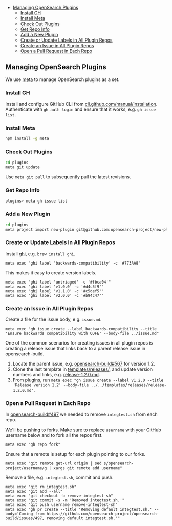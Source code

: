 - [Managing OpenSearch Plugins](#managing-opensearch-plugins)
  - [Install GH](#install-gh)
  - [Install Meta](#install-meta)
  - [Check Out Plugins](#check-out-plugins)
  - [Get Repo Info](#get-repo-info)
  - [Add a New Plugin](#add-a-new-plugin)
  - [Create or Update Labels in All Plugin Repos](#create-or-update-labels-in-all-plugin-repos)
  - [Create an Issue in All Plugin Repos](#create-an-issue-in-all-plugin-repos)
  - [Open a Pull Request in Each Repo](#open-a-pull-request-in-each-repo)

## Managing OpenSearch Plugins

We use [meta](https://github.com/mateodelnorte/meta) to manage OpenSearch plugins as a set.

### Install GH

Install and configure GitHub CLI from [cli.github.com/manual/installation](https://cli.github.com/manual/installation). Authenticate with `gh auth login` and ensure that it works, e.g. `gh issue list`.

### Install Meta

```sh
npm install -g meta
```

### Check Out Plugins

```sh
cd plugins
meta git update
```

Use `meta git pull` to subsequently pull the latest revisions.

### Get Repo Info

```sh
plugins> meta gh issue list
```

### Add a New Plugin

```sh
cd plugins
meta project import new-plugin git@github.com:opensearch-project/new-plugin.git
```

### Create or Update Labels in All Plugin Repos

Install [ghi](https://github.com/stephencelis/ghi), e.g. `brew install ghi`.

```
meta exec "ghi label 'backwards-compatibility' -c '#773AA8'
```

This makes it easy to create version labels.

```
meta exec "ghi label 'untriaged' -c '#fbca04'"
meta exec "ghi label 'v1.0.0' -c '#d4c5f9'"
meta exec "ghi label 'v1.1.0' -c '#c5def5'"
meta exec "ghi label 'v2.0.0' -c '#b94c47'"
```

### Create an Issue in All Plugin Repos

Create a file for the issue body, e.g. `issue.md`.

```
meta exec "gh issue create --label backwards-compatibility --title 'Ensure backwards compatibility with ODFE' --body-file ../issue.md"
```

One of the common scenarios for creating issues in all plugin repos is creating a release issue that links back to a parent release issue in opensearch-build. 

1. Locate the parent issue, e.g. [opensearch-build#567](https://github.com/opensearch-project/opensearch-build/issues/567) for version 1.2.
2. Clone the last template in [templates/releases/](templates/releases), and update version numbers and links, e.g. [release-1.2.0.md](templates/releases/release-1.2.0.md).
3. From [plugins](plugins), run `meta exec "gh issue create --label v1.2.0 --title 'Release version 1.2' --body-file ../../templates/releases/release-1.2.0.md"`.

### Open a Pull Request in Each Repo

In [opensearch-build#497](https://github.com/opensearch-project/opensearch-build/issues/497) we needed to remove `integtest.sh` from each repo.

We'll be pushing to forks. Make sure to replace `username` with your GitHub username below and to fork all the repos first.

```
meta exec "gh repo fork"
```

Ensure that a remote is setup for each plugin pointing to our forks.

```
meta exec "git remote get-url origin | sed s/opensearch-project/username/g | xargs git remote add username"
```

Remove a file, e.g. `integtest.sh`, commit and push.

```
meta exec "git rm integtest.sh"
meta exec "git add --all"
meta exec "git checkout -b remove-integtest-sh"
meta exec "git commit -s -m 'Removed integtest.sh.'"
meta exec "git push username remove-integtest-sh"
meta exec "gh pr create --title 'Removing default integtest.sh.' --body='Coming from https://github.com/opensearch-project/opensearch-build/issues/497, removing default integtest.sh.'"
```
